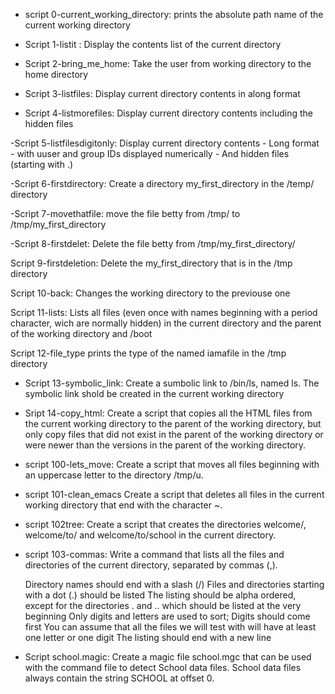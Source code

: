 - script 0-current_working_directory:
  prints the absolute path name of the current working directory

- Script 1-listit : 
  Display the contents list of the current directory

- Script 2-bring_me_home: 
Take the user from working directory to the home directory

- Script 3-listfiles: 
Display current directory contents in along format

- Script 4-listmorefiles: 
Display current directory contents including the hidden files

-Script 5-listfilesdigitonly: Display current directory contents - Long format - with uuser and group IDs displayed numerically - And hidden files (starting with .)

-Script 6-firstdirectory: Create a directory my_first_directory in the /temp/ directory

-Script 7-movethatfile: move the file betty from /tmp/ to /tmp/my_first_directory

-Script 8-firstdelet: Delete the file betty from /tmp/my_first_directory/

Script 9-firstdeletion: Delete the my_first_directory that is in the /tmp directory

Script 10-back: Changes the working directory to the previouse one

Script 11-lists: Lists all files (even once with names beginning with a period character, wich are normally hidden) in the current directory and the parent of the working directory and /boot

Script 12-file_type prints the type of the named iamafile in the /tmp directory

- Script 13-symbolic_link: Create a sumbolic link to /bin/ls, named ls. The symbolic link shold be created in the current working directory

- Sript 14-copy_html: Create a script that copies all the HTML files from the current working directory to the parent of the working directory, but only copy files that did not exist in the parent of the working directory or were newer than the versions in the parent of the working directory.

- script 100-lets_move:
Create a script that moves all files beginning with an uppercase letter to the directory /tmp/u.

- script 101-clean_emacs
Create a script that deletes all files in the current working directory that end with the character ~.

- script 102tree:
Create a script that creates the directories welcome/, welcome/to/ and welcome/to/school in the current directory.

- script 103-commas:
Write a command that lists all the files and directories of the current directory, separated by commas (,).

	Directory names should end with a slash (/)
	Files and directories starting with a dot (.) should be listed
	The listing should be alpha ordered, except for the directories . and .. which should be listed at the very beginning
	Only digits and letters are used to sort; Digits should come first
   	You can assume that all the files we will test with will have at least one letter or one digit
	The listing should end with a new line


- Script school.magic:
Create a magic file school.mgc that can be used with the command file to detect School data files. School data files always contain the string SCHOOL at offset 0.


